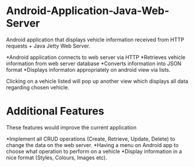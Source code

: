 # Android-Application-Java-Web-Server
Android application that displays vehicle information received from HTTP requests + Java Jetty Web Server.

*Android application connects to web server via HTTP
*Retrieves vehicle information from web server database
*Converts information into JSON format
*Displays informaton appropriately on android view via lists.

Clicking on a vehicle listed will pop up another view which displays all data regarding chosen vehicle.

# Additional Features
These features would improve the current application

*Implement all CRUD operations (Create, Retrieve, Update, Delete) to change the data on the web server.
*Having a menu on Android app to choose what operation to perform on a vehicle
*Display information in a nice format (Styles, Colours, Images etc).
